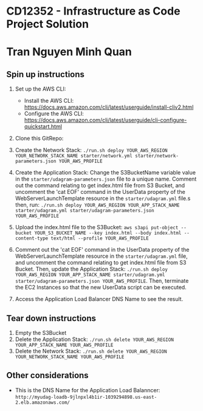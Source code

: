 # CD12352 - Infrastructure as Code Project Solution

# Tran Nguyen Minh Quan

## Spin up instructions

1. Set up the AWS CLI:

   - Install the AWS CLI: https://docs.aws.amazon.com/cli/latest/userguide/install-cliv2.html
   - Configure the AWS CLI: https://docs.aws.amazon.com/cli/latest/userguide/cli-configure-quickstart.html

2. Clone this GitRepo:

3. Create the Network Stack:
   `./run.sh deploy YOUR_AWS_REGION YOUR_NETWORK_STACK_NAME starter/network.yml starter/network-parameters.json YOUR_AWS_PROFILE`

4. Create the Application Stack:
   Change the S3BucketName variable value in the `starter/udagram-parameters.json` file to a unique name.
   Comment out the command relating to get index.html file from S3 Bucket, and uncomment the 'cat EOF' command in the UserData property of the WebServerLaunchTemplate resource in the `starter/udagram.yml` file.s
   then, run: `./run.sh deploy YOUR_AWS_REGION YOUR_APP_STACK_NAME starter/udagram.yml starter/udagram-parameters.json YOUR_AWS_PROFILE`

5. Upload the index.html file to the S3Bucket:
   `aws s3api put-object --bucket YOUR_S3_BUCKET_NAME --key index.html --body index.html --content-type text/html --profile YOUR_AWS_PROFILE`

6. Comment out the 'cat EOF' command in the UserData property of the WebServerLaunchTemplate resource in the `starter/udagram.yml` file, and uncomment the command relating to get index.html file from S3 Bucket. Then, update the Application Stack:
   `./run.sh deploy YOUR_AWS_REGION YOUR_APP_STACK_NAME starter/udagram.yml starter/udagram-parameters.json YOUR_AWS_PROFILE`. Then, terminate the EC2 Instances so that the new UserData script can be executed.

7. Access the Application Load Balancer DNS Name to see the result.

## Tear down instructions

1. Empty the S3Bucket
2. Delete the Application Stack:
   `./run.sh delete YOUR_AWS_REGION YOUR_APP_STACK_NAME YOUR_AWS_PROFILE`
3. Delete the Network Stack:
   `./run.sh delete YOUR_AWS_REGION YOUR_NETWORK_STACK_NAME YOUR_AWS_PROFILE`

## Other considerations

- This is the DNS Name for the Application Load Balanncer: `http://myudag-loadb-9jlnpxl4b1ir-1039294898.us-east-2.elb.amazonaws.com/`
